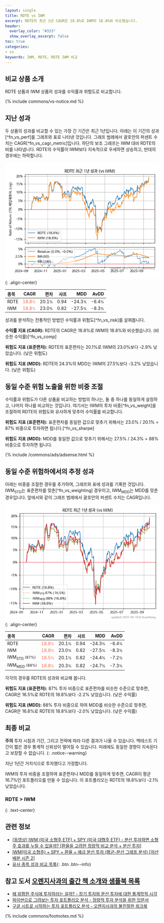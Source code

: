 ```yaml
---
layout: single
title: RDTE vs IWM
excerpt: RDTE의 최근 1년 CAGR은 18.8%로 IWM의 18.8%와 비슷했습니다.
header:
  overlay_color: "#333"
  show_overlay_excerpt: false
toc: true
categories:
- vs
keywords: IWM, RDTE, RDTE IWM 비교
---
```


## 비교 상품 소개


RDTE 상품과 IWM 상품의 성과를 수익률과 위험도로 비교합니다.





{% include commons/vs-notice.md %}

## 지난 성과

두 상품의 성과를 비교할 수 있는 가장 긴 기간은 최근 1년입니다. 아래는 이 기간의 성과[^fn_vs_perf]를 그래프와 표로 나타낸 것입니다.
그래프 범례에서 괄호안의 퍼센트 수치는 CAGR[^fn_vs_cagr_metric]입니다.
하단의 보조 그래프는 IWM 대비 RDTE의 비를 나타냅니다.
RDTE의 수익률이 IWM보다 지속적으로 우세하면 상승하고, 반대의 경우에는 하락합니다.

![RDTE](/vs/images/rdte-vs-iwm_dual.png){: .align-center}

| **종목** | **CAGR** | **편차** | **샤프** | **MDD** | **AvDD** |
| :------------ | ------: | -----------: | -------: | ------: | -------: |
| RDTE | <span style="color: tomato">18.8<small>%</small></span> | 20.1<small>%</small> | 0.94 | -24.3<small>%</small> | -6.4<small>%</small> |
| IWM | <span style="color: tomato">18.8<small>%</small></span> | 23.0<small>%</small> | 0.82 | -27.5<small>%</small> | -8.3<small>%</small> |

<!-- more -->


성과를 분석하는 전통적인 방법인 수익률과 위험도[^fn_vs_risk]를 살펴봅니다.

**수익률 지표 (CAGR):** RDTE의 CAGR은 18.8%로 IWM의 18.8%와 비슷했습니다. (비슷한 수익률)[^fn_vs_comp]

**위험도 지표 (표준편차):** RDTE의 표준편차는 20.1%로 IWM의 23.0%보다 -2.9% 낮았습니다. (낮은 위험도)

**위험도 지표 (MDD):** RDTE의 24.3%의 MDD는 IWM의 27.5%보다 -3.2% 낮았습니다. (낮은 위험도)



## 동일 수준 위험 노출을 위한 비중 조절

수익률과 위험도가 다른 상품을 비교하는 방법의 하나는, 둘 중 하나를 동일하게 설정하고, 나머지 하나를 비교하는 것입니다.
여기서는 IWM의 투자 비중[^fn_vs_weight]을 조절하여 RDTE의 위험도와 유사하게 맞추어 수익률를 비교합니다.

**위험도 지표 (표준편차):** 표준편차를 동일한 값으로 맞추기 위해서는 23.0% / 20.1% = 87% 비중으로 투자하면 됩니다.[^fn_vs_sharpe]

**위험도 지표 (MDD):** MDD를 동일한 값으로 맞추기 위해서는 27.5% / 24.3% = 88% 비중으로 투자하면 됩니다.


{% include /commons/ads/adsense.html %}



## 동일 수준 위험하에서의 추정 성과

아래는 비중을 조절한 경우를 추가하여, 그래프와 표에 성과를 기록한 것입니다.
IWM<sub>STD</sub>는 표준편차를 맞춘[^fn_vs_weighting] 경우이고, IWM<sub>MDD</sub>는 MDD를 맞춘 경우입니다.
앞에서와 같이 그래프 범례에서 괄호안의 퍼센트 수치는 CAGR입니다.


![RDTE](/vs/images/rdte-vs-iwm.png){: .align-center}



| **종목** | **CAGR** | **편차** | **샤프** | **MDD** | **AvDD** |
| :------------ | ------: | -----------: | -------: | ------: | -------: |
| RDTE | <span style="color: tomato">18.8<small>%</small></span> | 20.1<small>%</small> | 0.94 | -24.3<small>%</small> | -6.4<small>%</small> |
| IWM | <span style="color: tomato">18.8<small>%</small></span> | 23.0<small>%</small> | 0.82 | -27.5<small>%</small> | -8.3<small>%</small> |
| IWM<sub>STD</sub> <small>(87%)</small> | <span style="color: tomato">16.5<small>%</small></span> | 20.1<small>%</small> | 0.82 | -24.4<small>%</small> | -7.2<small>%</small> |
| IWM<sub>MDD</sub> <small>(88%)</small> | <span style="color: tomato">16.8<small>%</small></span> | 20.3<small>%</small> | 0.82 | -24.7<small>%</small> | -7.3<small>%</small> |



각각의 경우를 RDTE의 성과와 비교해 봅니다.

**위험도 지표 (표준편차):** 87% 투자 비중으로 표준편차를 비슷한 수준으로 맞추면, CAGR은 16.5%로 RDTE의 18.8%보다 -2.2% 낮았습니다. (낮은 수익률)

**위험도 지표 (MDD):** 88% 투자 비중으로 하여 MDD를 비슷한 수준으로 맞추면, CAGR은 16.8%로 RDTE의 18.8%보다 -2.0% 낮았습니다. (낮은 수익률)




## 최종 비교

**주의** 투자 시점과 기간, 그리고 전략에 따라 다른 결과가 나올 수 있습니다. 백테스트 기간이 짧은 경우 통계적 신뢰성이 떨어질 수 있습니다. 미래에도 동일한 경향이 지속된다고 보장할 수 없습니다.
{: .notice--warning}

지난 1년간 거치식으로 투자했다고 가정합니다.

IWM의 투자 비중을 조절하여 표준편차나 MDD를 동일하게 맞추면, CAGR이 평균 16.7%인 포트폴리오를 만들 수 있습니다.
이 포트폴리오는 RDTE의 18.8%보다 -2.1% 낮았습니다.

### RDTE &gt; IWM
{: .text-center}


## 관련 정보

- [[동영상] IWM (미국 소형주 ETF) + SPY (미국 대형주 ETF) - 분산 투자하면 소형주 효과를 누릴 수 있을까? [환율을 고려한 정량적 비교 분석 + 분산 투자]](https://youtu.be/CfF6u9VyWS8)
- [IWM(미국 소형주) + SPY + 환율 + 예금 분산 투자 (평균-분산 그래프 분석) [자산 배분 시즌 2]](https://m.blog.naver.com/onuri2005/223923687939)
- [유사 종목 성과 비교 목록](/vs/){: .btn .btn--info}


## 참고 도서 [오렌지사과의 출간 책 소개와 샘플북 목록](https://kongdori.tistory.com/691)

- [왜 위험한 주식에 투자하라는 걸까? - 장기 투자와 분산 투자에 대한 통계학적 시각](https://kongdori.tistory.com/421)
- [파이썬으로 그려보는 투자 포트폴리오 분석  - 정량적 투자 분석을 위한 입문서](https://kongdori.tistory.com/643)
- [구글 시트로 시작하는 투자 포트폴리오 분석 - 오렌지사과의 불친절한 워크북](https://kongdori.tistory.com/449)

{% include commons/footnotes.md %}